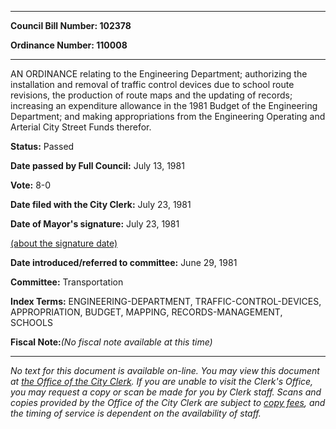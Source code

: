 

********

**Council Bill Number: 102378**
   
**Ordinance Number: 110008**
********

 AN ORDINANCE relating to the Engineering Department; authorizing the installation and removal of traffic control devices due to school route revisions, the production of route maps and the updating of records; increasing an expenditure allowance in the 1981 Budget of the Engineering Department; and making appropriations from the Engineering Operating and Arterial City Street Funds therefor.

**Status:** Passed
   
**Date passed by Full Council:** July 13, 1981
   
**Vote:** 8-0
   
**Date filed with the City Clerk:** July 23, 1981
   
**Date of Mayor's signature:** July 23, 1981
   
[(about the signature date)](/~public/approvaldate.htm)
   
   
   
**Date introduced/referred to committee:** June 29, 1981
   
**Committee:** Transportation
   
   
**Index Terms:** ENGINEERING-DEPARTMENT, TRAFFIC-CONTROL-DEVICES, APPROPRIATION, BUDGET, MAPPING, RECORDS-MANAGEMENT, SCHOOLS

**Fiscal Note:**_(No fiscal note available at this time)_
********

_No text for this document is available on-line. You may view this document at [the Office of the City Clerk](http://www.seattle.gov/leg/clerk/contactUs.htm). If you are unable to visit the Clerk's Office, you may request a copy or scan be made for you by Clerk staff. Scans and copies provided by the Office of the City Clerk are subject to [copy fees](http://clerk.seattle.gov/~public/clerkfees.htm), and the timing of service is dependent on the availability of staff._

